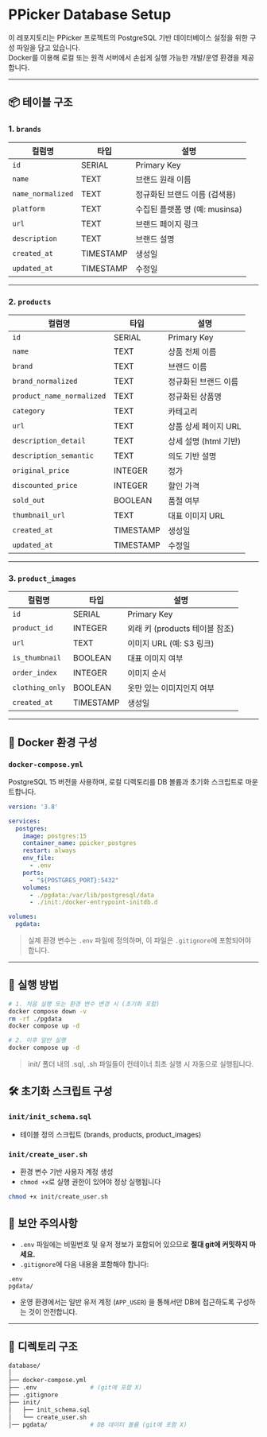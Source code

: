 # PPicker Database Setup

이 레포지토리는 PPicker 프로젝트의 PostgreSQL 기반 데이터베이스 설정을 위한 구성 파일을 담고 있습니다.  
Docker를 이용해 로컬 또는 원격 서버에서 손쉽게 실행 가능한 개발/운영 환경을 제공합니다.

---

## 📦 테이블 구조

### 1. `brands`

| 컬럼명             | 타입     | 설명                       |
|------------------|----------|----------------------------|
| `id`             | SERIAL   | Primary Key                |
| `name`           | TEXT     | 브랜드 원래 이름            |
| `name_normalized`| TEXT     | 정규화된 브랜드 이름 (검색용) |
| `platform`       | TEXT     | 수집된 플랫폼 명 (예: musinsa) |
| `url`            | TEXT     | 브랜드 페이지 링크         |
| `description`    | TEXT     | 브랜드 설명                 |
| `created_at`     | TIMESTAMP| 생성일                     |
| `updated_at`     | TIMESTAMP| 수정일                     |

---

### 2. `products`

| 컬럼명               | 타입     | 설명                     |
|--------------------|----------|--------------------------|
| `id`               | SERIAL   | Primary Key              |
| `name`             | TEXT     | 상품 전체 이름           |
| `brand`            | TEXT     | 브랜드 이름              |
| `brand_normalized` | TEXT     | 정규화된 브랜드 이름     |
| `product_name_normalized` | TEXT | 정규화된 상품명         |
| `category`         | TEXT     | 카테고리                 |
| `url`              | TEXT     | 상품 상세 페이지 URL     |
| `description_detail` | TEXT   | 상세 설명 (html 기반)     |
| `description_semantic` | TEXT | 의도 기반 설명           |
| `original_price`   | INTEGER  | 정가                     |
| `discounted_price` | INTEGER  | 할인 가격                |
| `sold_out`         | BOOLEAN  | 품절 여부                |
| `thumbnail_url`    | TEXT     | 대표 이미지 URL          |
| `created_at`       | TIMESTAMP| 생성일                   |
| `updated_at`       | TIMESTAMP| 수정일                   |

---

### 3. `product_images`

| 컬럼명          | 타입     | 설명                          |
|---------------|----------|-------------------------------|
| `id`          | SERIAL   | Primary Key                   |
| `product_id`  | INTEGER  | 외래 키 (products 테이블 참조) |
| `url`         | TEXT     | 이미지 URL (예: S3 링크)       |
| `is_thumbnail`| BOOLEAN  | 대표 이미지 여부              |
| `order_index` | INTEGER  | 이미지 순서                   |
| `clothing_only`| BOOLEAN | 옷만 있는 이미지인지 여부      |
| `created_at`  | TIMESTAMP| 생성일                        |

---

## 🐳 Docker 환경 구성

### `docker-compose.yml`

PostgreSQL 15 버전을 사용하며, 로컬 디렉토리를 DB 볼륨과 초기화 스크립트로 마운트합니다.

```yaml
version: '3.8'

services:
  postgres:
    image: postgres:15
    container_name: ppicker_postgres
    restart: always
    env_file:
      - .env
    ports:
      - "${POSTGRES_PORT}:5432"
    volumes:
      - ./pgdata:/var/lib/postgresql/data
      - ./init:/docker-entrypoint-initdb.d

volumes:
  pgdata:
```
> 실제 환경 변수는 `.env` 파일에 정의하며, 이 파일은 `.gitignore`에 포함되어야 합니다.


---

## 🚀 실행 방법

```bash
# 1. 처음 실행 또는 환경 변수 변경 시 (초기화 포함)
docker compose down -v
rm -rf ./pgdata
docker compose up -d

# 2. 이후 일반 실행
docker compose up -d
```
> init/ 폴더 내의 .sql, .sh 파일들이 컨테이너 최초 실행 시 자동으로 실행됩니다.


## 🛠️ 초기화 스크립트 구성

### `init/init_schema.sql`
- 테이블 정의 스크립트 (brands, products, product_images)

### `init/create_user.sh`
- 환경 변수 기반 사용자 계정 생성
- `chmod +x`로 실행 권한이 있어야 정상 실행됩니다

```bash
chmod +x init/create_user.sh
```
## 🔐 보안 주의사항

- `.env` 파일에는 비밀번호 및 유저 정보가 포함되어 있으므로 **절대 git에 커밋하지 마세요.**
- `.gitignore`에 다음 내용을 포함해야 합니다:

```gitignore
.env
pgdata/
```


- 운영 환경에서는 일반 유저 계정 (`APP_USER`) 을 통해서만 DB에 접근하도록 구성하는 것이 안전합니다.

---

## 📁 디렉토리 구조

```bash
database/
│
├── docker-compose.yml
├── .env               # (git에 포함 X)
├── .gitignore
├── init/
│   ├── init_schema.sql
│   └── create_user.sh
│── pgdata/            # DB 데이터 볼륨 (git에 포함 X)